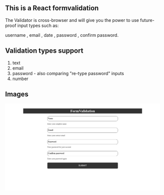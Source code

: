 ## This is a React formvalidation

<p>The Validator is cross-browser and will give you the power to use future-proof input types such as:
</p>
username , email , date , password , confirm password.

## Validation types support
<ol>
<li> text</li>
<li> email</li>
<li> password - also comparing "re-type password" inputs</li>
<li> number</li>
 <!-- number
 date
 time
 uRL
 search
 file
 tel
 checkbox
 select
 textarea
 hidden – can also have the ‘required’ attribute -->
</li>
</ol>

## Images
<img src="public/Screenshot from 2020-11-15 20-10-00.png" width="500" />
